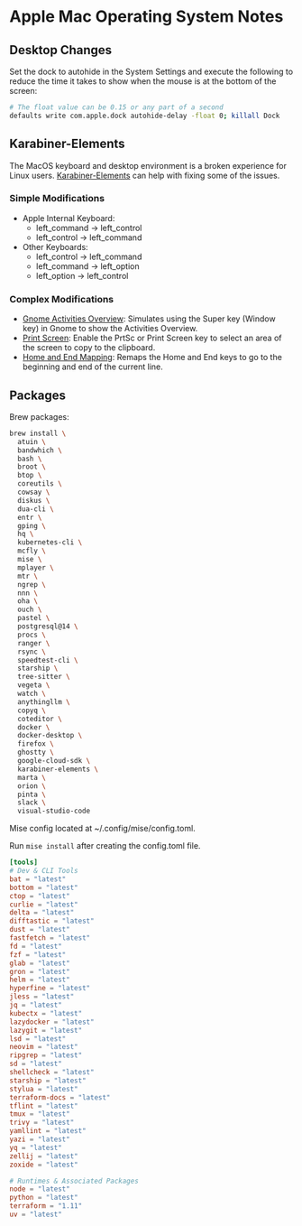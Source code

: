 # Apple Mac Operating System Notes

## Desktop Changes

Set the dock to autohide in the System Settings and execute the following to reduce the time it takes to show when the mouse is at the bottom of the screen:

```sh
# The float value can be 0.15 or any part of a second
defaults write com.apple.dock autohide-delay -float 0; killall Dock
```

## Karabiner-Elements

The MacOS keyboard and desktop environment is a broken experience for Linux users. [Karabiner-Elements](https://karabiner-elements.pqrs.org/) can help with fixing some of the issues.

### Simple Modifications

- Apple Internal Keyboard:
  - left_command -> left_control
  - left_control -> left_command
- Other Keyboards:
  - left_control -> left_command
  - left_command -> left_option
  - left_option -> left_control

### Complex Modifications

- [Gnome Activities Overview](gnome-activities-overview.json): Simulates using the Super key (Window key) in Gnome to show the Activities Overview.
- [Print Screen](print-screen.json): Enable the PrtSc or Print Screen key to select an area of the screen to copy to the clipboard.
- [Home and End Mapping](home-and-end.json): Remaps the Home and End keys to go to the beginning and end of the current line.

## Packages

Brew packages:

```bash
brew install \
  atuin \
  bandwhich \
  bash \
  broot \
  btop \
  coreutils \
  cowsay \
  diskus \
  dua-cli \
  entr \
  gping \
  hq \
  kubernetes-cli \
  mcfly \
  mise \
  mplayer \
  mtr \
  ngrep \
  nnn \
  oha \
  ouch \
  pastel \
  postgresql@14 \
  procs \
  ranger \
  rsync \
  speedtest-cli \
  starship \
  tree-sitter \
  vegeta \
  watch \
  anythingllm \
  copyq \
  coteditor \
  docker \
  docker-desktop \
  firefox \
  ghostty \
  google-cloud-sdk \
  karabiner-elements \
  marta \
  orion \
  pinta \
  slack \
  visual-studio-code
```

Mise config located at ~/.config/mise/config.toml.

Run `mise install` after creating the config.toml file.

```toml
[tools]
# Dev & CLI Tools
bat = "latest"
bottom = "latest"
ctop = "latest"
curlie = "latest"
delta = "latest"
difftastic = "latest"
dust = "latest"
fastfetch = "latest"
fd = "latest"
fzf = "latest"
glab = "latest"
gron = "latest"
helm = "latest"
hyperfine = "latest"
jless = "latest"
jq = "latest"
kubectx = "latest"
lazydocker = "latest"
lazygit = "latest"
lsd = "latest"
neovim = "latest"
ripgrep = "latest"
sd = "latest"
shellcheck = "latest"
starship = "latest"
stylua = "latest"
terraform-docs = "latest"
tflint = "latest"
tmux = "latest"
trivy = "latest"
yamllint = "latest"
yazi = "latest"
yq = "latest"
zellij = "latest"
zoxide = "latest"

# Runtimes & Associated Packages
node = "latest"
python = "latest"
terraform = "1.11"
uv = "latest"
```
